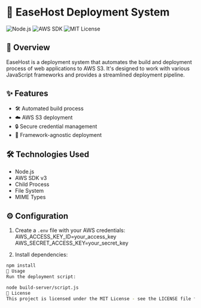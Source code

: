 # 🚀 EaseHost Deployment System

![Node.js](https://img.shields.io/badge/Node.js-14.x+-green)
![AWS SDK](https://img.shields.io/badge/AWS_SDK-v3-blue)
![MIT License](https://img.shields.io/badge/license-MIT-blue)

## 📖 Overview
EaseHost is a deployment system that automates the build and deployment process of web applications to AWS S3. It's designed to work with various JavaScript frameworks and provides a streamlined deployment pipeline.

## ✨ Features
- 🛠 Automated build process
- ☁️ AWS S3 deployment
- 🔒 Secure credential management
- 🚀 Framework-agnostic deployment

## 🛠️ Technologies Used
- Node.js
- AWS SDK v3
- Child Process
- File System
- MIME Types

## ⚙️ Configuration
1. Create a `.env` file with your AWS credentials:
AWS_ACCESS_KEY_ID=your_access_key
AWS_SECRET_ACCESS_KEY=your_secret_key


2. Install dependencies:
```bash
npm install
🚀 Usage
Run the deployment script:

node build-server/script.js
📄 License
This project is licensed under the MIT License - see the LICENSE file for details.
